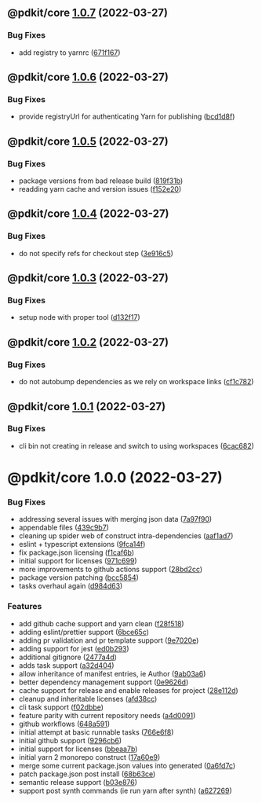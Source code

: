 ## @pdkit/core [1.0.7](https://github.com/justinm/pdkit/compare/@pdkit/core@1.0.6...@pdkit/core@1.0.7) (2022-03-27)


### Bug Fixes

* add registry to yarnrc ([671f167](https://github.com/justinm/pdkit/commit/671f167f634a117dfd04ccf9b14a4029e75e0ca1))

## @pdkit/core [1.0.6](https://github.com/justinm/pdkit/compare/@pdkit/core@1.0.5...@pdkit/core@1.0.6) (2022-03-27)


### Bug Fixes

* provide registryUrl for authenticating Yarn for publishing ([bcd1d8f](https://github.com/justinm/pdkit/commit/bcd1d8f5f7f3905e442c511e4a432735cea21a5b))

## @pdkit/core [1.0.5](https://github.com/justinm/pdkit/compare/@pdkit/core@1.0.4...@pdkit/core@1.0.5) (2022-03-27)


### Bug Fixes

* package versions from bad release build ([819f31b](https://github.com/justinm/pdkit/commit/819f31b3a0c4816ba9ed4d9e4e450dae954d98f3))
* readding yarn cache and version issues ([f152e20](https://github.com/justinm/pdkit/commit/f152e2075ce7a145ec2c46f8d2a9edad13188186))

## @pdkit/core [1.0.4](https://github.com/justinm/pdkit/compare/@pdkit/core@1.0.3...@pdkit/core@1.0.4) (2022-03-27)


### Bug Fixes

* do not specify refs for checkout step ([3e916c5](https://github.com/justinm/pdkit/commit/3e916c5a92d722e67c299612a904a787f4a43c77))

## @pdkit/core [1.0.3](https://github.com/justinm/pdkit/compare/@pdkit/core@1.0.2...@pdkit/core@1.0.3) (2022-03-27)


### Bug Fixes

* setup node with proper tool ([d132f17](https://github.com/justinm/pdkit/commit/d132f1733490b7d4d04d8c1f05aedb859379557e))

## @pdkit/core [1.0.2](https://github.com/justinm/pdkit/compare/@pdkit/core@1.0.1...@pdkit/core@1.0.2) (2022-03-27)


### Bug Fixes

* do not autobump dependencies as we rely on workspace links ([cf1c782](https://github.com/justinm/pdkit/commit/cf1c782a465bfda11de85ec21a1d59861b7cc16b))

## @pdkit/core [1.0.1](https://github.com/justinm/pdkit/compare/@pdkit/core@1.0.0...@pdkit/core@1.0.1) (2022-03-27)


### Bug Fixes

* cli bin not creating in release and switch to using workspaces ([6cac682](https://github.com/justinm/pdkit/commit/6cac682160f2678ffff0f9b4c956a7d78cf3aade))

# @pdkit/core 1.0.0 (2022-03-27)


### Bug Fixes

* addressing several issues with merging json data ([7a97f90](https://github.com/justinm/pdkit/commit/7a97f900655df436859e80163c96330a8b947e22))
* appendable files ([439c9b7](https://github.com/justinm/pdkit/commit/439c9b70b2952298f82a67aaf38fd44c6bbf42f5))
* cleaning up spider web of construct intra-dependencies ([aaf1ad7](https://github.com/justinm/pdkit/commit/aaf1ad701a984018b515b15b0db54f531c2f34f1))
* eslint + typescript extensions ([9fca14f](https://github.com/justinm/pdkit/commit/9fca14fdfdb5aefb4d5c11be15b3fa3d6d507c30))
* fix package.json licensing ([f1caf6b](https://github.com/justinm/pdkit/commit/f1caf6b7ed638597212cd98f1609fc7792155e62))
* initial support for licenses ([971c699](https://github.com/justinm/pdkit/commit/971c699cd5b12b45639b5aa3f1039f829d3dacbd))
* more improvements to github actions support ([28bd2cc](https://github.com/justinm/pdkit/commit/28bd2cc951772a91521fd0957d9895f77673e177))
* package version patching ([bcc5854](https://github.com/justinm/pdkit/commit/bcc5854ac540faea9099f4517718c3a6444c3c3a))
* tasks overhaul again ([d984d63](https://github.com/justinm/pdkit/commit/d984d630bb31a0b5ee2d40bb6e7b4a5d260a2eb9))


### Features

* add github cache support and yarn clean ([f28f518](https://github.com/justinm/pdkit/commit/f28f5183f706953cfbe961dd558e3f783e55fd5d))
* adding eslint/prettier support ([6bce65c](https://github.com/justinm/pdkit/commit/6bce65c3cccde4226c2cfd73efa09d961c17c292))
* adding pr validation and pr template support ([9e7020e](https://github.com/justinm/pdkit/commit/9e7020e35c9e111a55a8b1b92e5b88fc425d6717))
* adding support for jest ([ed0b293](https://github.com/justinm/pdkit/commit/ed0b293fa9b4470c04658aa6b4748bbe82492f29))
* additional gitignore ([2477a4d](https://github.com/justinm/pdkit/commit/2477a4d01c9ebe7667a5a0f3accb22f08ba6ba55))
* adds task support ([a32d404](https://github.com/justinm/pdkit/commit/a32d404b0c8a4ef15a2a7d810a8e53bc5982d133))
* allow inheritance of manifest entries, ie Author ([9ab03a6](https://github.com/justinm/pdkit/commit/9ab03a6aae6c2470cdfd6a9dd5d6360541ce95fd))
* better dependency management support ([0e9626d](https://github.com/justinm/pdkit/commit/0e9626decdf76de3a451f06dc0dced8cce1f0002))
* cache support for release and enable releases for project ([28e112d](https://github.com/justinm/pdkit/commit/28e112d840ad7ff1b7784269e84b912f2b9eb4e4))
* cleanup and inheritable licenses ([afd38cc](https://github.com/justinm/pdkit/commit/afd38ccb1d571fe93b4444f4a5f86fb73f7355fa))
* cli task support ([f02dbbe](https://github.com/justinm/pdkit/commit/f02dbbeb6f6ee87efb14e5dc2615652d58546364))
* feature parity with current repository needs ([a4d0091](https://github.com/justinm/pdkit/commit/a4d0091b2b57ccf2373ccb3f3e5e461c794e3cd9))
* github workflows ([648a591](https://github.com/justinm/pdkit/commit/648a5914f22236c6e2a31b62741c16486a66abba))
* initial attempt at basic runnable tasks ([766e6f8](https://github.com/justinm/pdkit/commit/766e6f81ac67ad3d6a28456ffef6d4e1e0833a86))
* initial github support ([9296cb6](https://github.com/justinm/pdkit/commit/9296cb65f418a4a3a220f90504039192813895d6))
* initial support for licenses ([bbeaa7b](https://github.com/justinm/pdkit/commit/bbeaa7b948ee8b5ad0c80f41c8232279930b152d))
* initial yarn 2 monorepo construct ([17a60e9](https://github.com/justinm/pdkit/commit/17a60e974c34856af3bb287b067546f4807f525b))
* merge some current package.json values into generated ([0a6fd7c](https://github.com/justinm/pdkit/commit/0a6fd7cff478f24c126b410a6818fde3e036b8f3))
* patch package.json post install ([68b63ce](https://github.com/justinm/pdkit/commit/68b63ce4436816bc7e742ec2068a3c468edb2819))
* semantic release support ([b03e876](https://github.com/justinm/pdkit/commit/b03e876f068298074bfff72d853d0e549b727c3e))
* support post synth commands (ie run yarn after synth) ([a627269](https://github.com/justinm/pdkit/commit/a627269cc77f2abc8f76c08cb189edf09d8887c7))
